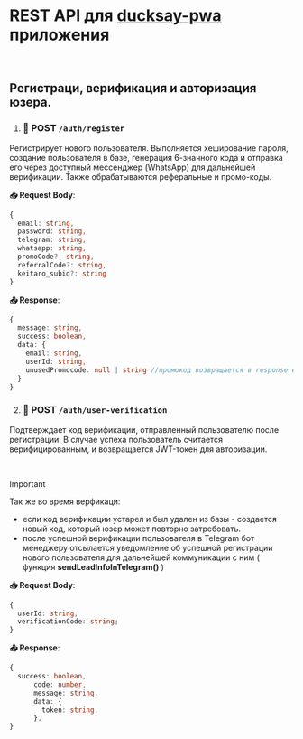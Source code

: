 # REST API для [ducksay-pwa](https://ducksay-pwa.com/) приложения

<br>

## Регистраци, верификация и авторизация юзера.

1. ### 🔹 POST `/auth/register`

Регистрирует нового пользователя. Выполняется хеширование пароля, создание
пользователя в базе, генерация 6-значного кода и отправка его через доступный
мессенджер (WhatsApp) для дальнейшей верификации. Также обрабатываются
реферальные и промо-коды.

**📥 Request Body**:

```ts
{
  email: string,
  password: string,
  telegram: string,
  whatsapp: string,
  promoCode?: string,
  referralCode?: string,
  keitaro_subid?: string
}
```

**📤 Response**:

```ts
{
  message: string,
  success: boolean,
  data: {
    email: string,
    userId: string,
    unusedPromocode: null | string //промокод возвращается в response если его илспользование на этапе регистрации невозможно (например ошибка сервера или промокод на депозит)
  }
}
```

2. ### 🔹 POST `/auth/user-verification`

Подтверждает код верификации, отправленный пользователю после регистрации. В
случае успеха пользователь считается верифицированным, и возвращается JWT-токен
для авторизации.

<br>

> [!IMPORTANT]
>
> Так же во время верфикаци:
>
> - если код верификации устарел и был удален из базы - создается новый код,
>   который юзер может повторно затребовать.
> - после успешной верификации пользователя в Telegram бот менеджеру отсылается
>   уведомление об успешной регистрации нового пользователя для дальнейшей
>   коммуникации с ним ( функция **sendLeadInfoInTelegram()** )

**📥 Request Body**:

```ts
{
  userId: string;
  verificationCode: string;
}
```

**📤 Response**:

```ts
{
  success: boolean,
      code: number,
      message: string,
      data: {
        token: string,
      },
}
```
